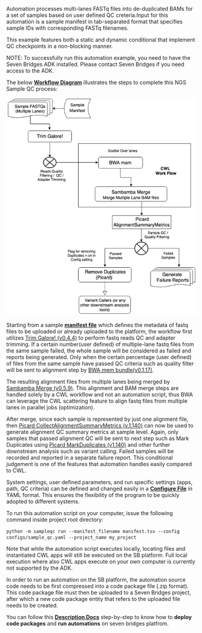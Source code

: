 Automation processes multi-lanes FASTq files into de-duplicated BAMs for a set of samples based on user defined QC creteria.Input for this automation is a sample manifest in tab-separated format that specifies sample IDs with corresponding FASTq filenames.

This example features both a static and dynamic conditional that implement QC checkpoints in a non-blocking manner.

NOTE: To successfully run this automation example, you need to have the Seven Bridges ADK installed. Please contact Seven Bridges if you need access to the ADK.

The below **[Workflow Diagram](https://github.com/sbg/adk-examples/blob/master/examples/sample-qc/Multi-Lane-sample-QC-diagram.png)** illustrates the steps to complete this NGS Sample QC process: 

![](Multi-Lane-sample-QC-diagram.png)

Starting from a sample **[manifest file](https://github.com/sbg/adk-examples/blob/master/examples/sample-qc/manifest.tsv)** which defines the metadata of fastq files to be uploaded or already uploaded to the platform,  the workflow first utilizes [Trim Galore! (v0.4.4)](https://igor.sbgenomics.com/public/apps#admin/sbg-public-data/trim-galore/) to perform fastq reads QC and adapter trimming. If a certain number(user defined) of multiple-lane fastq files from the same sample failed, the whole sample will be considered as failed and reports being generated. Only when the certain percentage (user defined) of files from the same sample have passed QC criteria such as quality filter will be sent to alignment step by [BWA mem bundle(v0.1.17)](https://igor.sbgenomics.com/public/apps#admin/sbg-public-data/bwa-mem-bundle-0-7-17/). 

The resulting alignment files from multiple lanes being merged by [Sambamba Merge (v0.5.9)](https://igor.sbgenomics.com/public/apps#admin/sbg-public-data/sambamba-merge-0-5-9/). This alignment and BAM merge steps are handled solely by a CWL workflow and not an automation script, thus BWA can leverage the CWL scattering feature to align fastq files from multiple lanes in parallel jobs (optimization). 

After merge, since each sample is represented by just one alignment file, then [Picard CollectAlignmentSummaryMetrics (v.1.140)](https://igor.sbgenomics.com/public/apps#admin/sbg-public-data/picard-collectalignmentsummarymetrics-1-140/) can now be used to generate alignment QC summary metrics at sample level. Again, only samples that passed alignment QC will be sent to next step such as Mark Duplicates using [Picard MarkDuplicates (v1.140)](https://igor.sbgenomics.com/public/apps#admin/sbg-public-data/picard-markduplicates-1-140/) and other further downstream analysis such as variant calling. Failed samples will be recorded and reported in a separate failure report. This conditional judgement is one of the features that automation handles easily compared to CWL.

System settings, user defined parameters, and run specific settings (apps, path, QC criteria) can be defined and changed easily in a **[Configure File](https://github.com/sbg/adk-examples/blob/master/examples/sample-qc/configs/sample_qc.yaml)** in YAML format. This ensures the flexibility of the program to be quickly adopted to different systems. 

To run this automation script on your computer, issue the following command inside project root directory:

```
python -m sampleqc run --manifest_filename manifest.tsv --config configs/sample_qc.yaml --project_name my_project

```

Note that while the automation script executes locally, locating files and instantiated CWL apps will still be executed on the SB platform. Full local execution where also CWL apps execute on your own computer is currently not supported by the ADK.

In order to run an automation on the SB platform, the automation source code needs to be first compressed into a code package file (.zip format). This code package file must then be uploaded to a Seven Bridges project, after which a new code package entity that refers to the uploaded file needs to be created.

You can follow this **[Description Docs](https://sbgdev.atlassian.net/wiki/spaces/AUT/pages/1450344504/Deploy+and+run+automations+on+the+Seven+Bridges+Platform)** step-by-step to know how to **deploy code packages** and **run automations** on seven bridges platfrom.   
